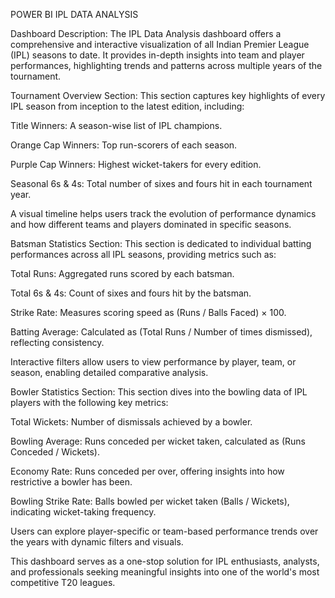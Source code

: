 POWER BI IPL DATA ANALYSIS


Dashboard Description: The IPL Data Analysis dashboard offers a comprehensive and interactive visualization of all Indian Premier League (IPL) seasons to date. It provides in-depth insights into team and player performances, highlighting trends and patterns across multiple years of the tournament.

Tournament Overview Section: This section captures key highlights of every IPL season from inception to the latest edition, including:

Title Winners: A season-wise list of IPL champions.

Orange Cap Winners: Top run-scorers of each season.

Purple Cap Winners: Highest wicket-takers for every edition.

Seasonal 6s & 4s: Total number of sixes and fours hit in each tournament year.

A visual timeline helps users track the evolution of performance dynamics and how different teams and players dominated in specific seasons.

Batsman Statistics Section: This section is dedicated to individual batting performances across all IPL seasons, providing metrics such as:

Total Runs: Aggregated runs scored by each batsman.

Total 6s & 4s: Count of sixes and fours hit by the batsman.

Strike Rate: Measures scoring speed as (Runs / Balls Faced) × 100.

Batting Average: Calculated as (Total Runs / Number of times dismissed), reflecting consistency.

Interactive filters allow users to view performance by player, team, or season, enabling detailed comparative analysis.

Bowler Statistics Section: This section dives into the bowling data of IPL players with the following key metrics:

Total Wickets: Number of dismissals achieved by a bowler.

Bowling Average: Runs conceded per wicket taken, calculated as (Runs Conceded / Wickets).

Economy Rate: Runs conceded per over, offering insights into how restrictive a bowler has been.

Bowling Strike Rate: Balls bowled per wicket taken (Balls / Wickets), indicating wicket-taking frequency.

Users can explore player-specific or team-based performance trends over the years with dynamic filters and visuals.

This dashboard serves as a one-stop solution for IPL enthusiasts, analysts, and professionals seeking meaningful insights into one of the world's most competitive T20 leagues.
